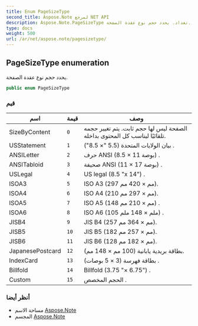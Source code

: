 ```yaml
---
title: Enum PageSizeType
second_title: Aspose.Note لمرجع NET API
description: Aspose.Note.PageSizeType تعداد. يحدد حجم نوع عقدة الصفحة.
type: docs
weight: 500
url: /ar/net/aspose.note/pagesizetype/
---
```

## PageSizeType enumeration

يحدد حجم نوع عقدة الصفحة.

```csharp
public enum PageSizeType
```

### قيم

| اسم | قيمة | وصف |
| --- | --- | --- |
| SizeByContent | `0` | الصفحة ليس لها حجم ثابت. يتم تغيير حجمه تلقائيًا ليناسب كل المحتوى بداخله. |
| USStatement | `1` | بيان الولايات المتحدة (5.5 "× 8.5") . |
| ANSILetter | `2` | حرف ANSI (8.5 × 11 بوصة) . |
| ANSITabloid | `3` | صحيفة ANSI (11 × 17 بوصة) . |
| USLegal | `4` | US legal (8.5 "x 14") . |
| ISOA3 | `5` | ISO A3 (297 مم × 420 مم). |
| ISOA4 | `6` | ISO A4 (210 مم × 297 مم). |
| ISOA5 | `7` | ISO A5 (148 مم × 210 مم) . |
| ISOA6 | `8` | ISO A6 (105 ملم × 148 ملم) . |
| JISB4 | `9` | JIS B4 (257 مم × 364 مم). |
| JISB5 | `10` | JIS B5 (182 مم × 257 مم). |
| JISB6 | `11` | JIS B6 (128 مم × 182 مم). |
| JapanesePostcard | `12` | بطاقة بريدية يابانية (100 مم × 148 مم). |
| IndexCard | `13` | بطاقة فهرسة (3 × 5 بوصات) . |
| Billfold | `14` | Billfold (3.75 "× 6.75") . |
| Custom | `15` | الحجم المخصص . |

### أنظر أيضا

* مساحة الاسم [Aspose.Note](../../aspose.note/)
* المجسم [Aspose.Note](../../)


